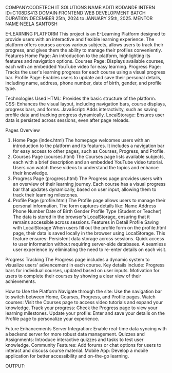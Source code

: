 COMPANY:CODETECH IT SOLUTIONS 
NAME:ADITI KODANDE
INTERN ID::CT08DS413
DOMAIN:FRONTEND WEB DEVELOPMENT 
BATCH DURATION:DECEMBER 25th, 2024 to JANUARY 25th, 2025.
MENTOR NAME:NEELA SANTOSH

E-LEARNING PLATFORM
This project is an E-Learning Platform designed to provide users with an interactive and flexible learning experience. The platform offers courses across various subjects, allows users to track their progress, and gives them the ability to manage their profiles conveniently.
Features
Home Page: An introduction to the platform, highlighting its features and navigation options.
Courses Page: Displays available courses, each with an embedded YouTube video for easy learning.
Progress Page: Tracks the user's learning progress for each course using a visual progress bar.
Profile Page: Enables users to update and save their personal details, including name, address, phone number, date of birth, gender, and profile type.

Technologies Used
HTML: Provides the basic structure of the platform.
CSS: Enhances the visual layout, including navigation bars, course displays, progress bars, and forms.
JavaScript: Adds interactivity, such as saving profile data and tracking progress dynamically.
LocalStorage: Ensures user data is persisted across sessions, even after page reloads.

Pages Overview
1. Home Page (index.html)
The homepage welcomes users with an introduction to the platform and its features. It includes a navigation bar for easy access to other pages, such as Courses, Progress, and Profile.
2. Courses Page (courses.html)
The Courses page lists available subjects, each with a brief description and an embedded YouTube video tutorial. Users can watch these videos to understand the topics and enhance their knowledge.
3. Progress Page (progress.html)
The Progress page provides users with an overview of their learning journey. Each course has a visual progress bar that updates dynamically, based on user input, allowing them to track their learning milestones.
4. Profile Page (profile.html)
The Profile page allows users to manage their personal information. The form captures details like:
Name
Address
Phone Number
Date of Birth
Gender
Profile Type (Student or Teacher)
The data is stored in the browser’s LocalStorage, ensuring that it remains accessible across sessions.
Features in Detail
Profile Saving with LocalStorage
When users fill out the profile form on the profile.html page, their data is saved locally in the browser using LocalStorage. This feature ensures:
Persistent data storage across sessions.
Quick access to user information without requiring server-side databases.
A seamless user experience by eliminating the need to re-enter details on each visit.

Progress Tracking
The Progress page includes a dynamic system to visualize users' advancement in each course. Key details include:
Progress bars for individual courses, updated based on user inputs.
Motivation for users to complete their courses by showing a clear view of their achievements.

How to Use the Platform
Navigate through the site: Use the navigation bar to switch between Home, Courses, Progress, and Profile pages.
Watch courses: Visit the Courses page to access video tutorials and expand your knowledge.
Track your progress: Check the Progress page to view your learning milestones.
Update your profile: Enter and save your details on the Profile page to personalize your experience.

Future Enhancements
Server Integration: Enable real-time data syncing with a backend server for more robust data management.
Quizzes and Assignments: Introduce interactive quizzes and tasks to test user knowledge.
Community Features: Add forums or chat options for users to interact and discuss course material.
Mobile App: Develop a mobile application for better accessibility and on-the-go learning.

OUTPUT:


